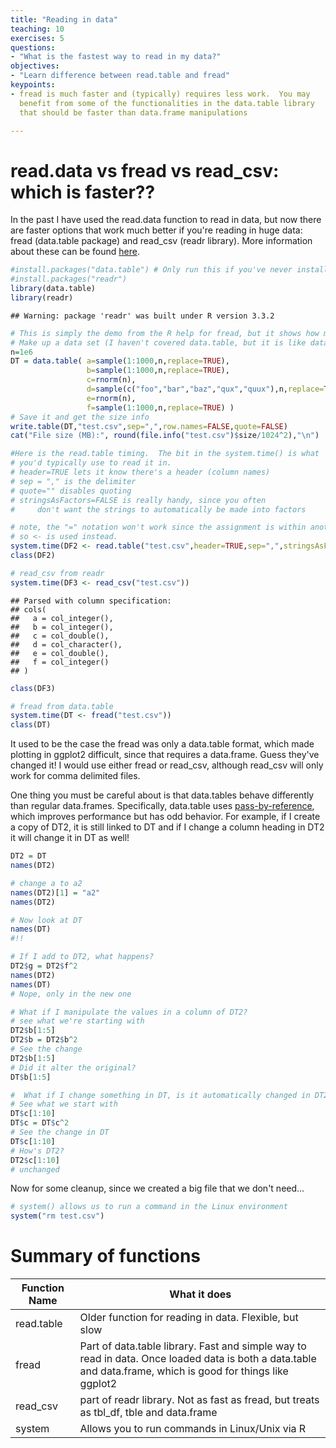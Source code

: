 ```yaml
---
title: "Reading in data"
teaching: 10
exercises: 5
questions:
- "What is the fastest way to read in my data?"
objectives:
- "Learn difference between read.table and fread"
keypoints:
- fread is much faster and (typically) requires less work.  You may
  benefit from some of the functionalities in the data.table library
  that should be faster than data.frame manipulations

---
```


# read.data vs fread vs read_csv: which is faster??
In the past I have used the read.data function to read in data, but now there are faster options that work much better if you're reading in huge data: fread (data.table package) and read_csv (readr library).  More information about these can be found [here](http://analyticstraining.com/2015/if-youre-a-data-analyst-you-should-read-this-review-of-hadleys-readr-0-1-0-right-now/). 

```r
#install.packages("data.table") # Only run this if you've never installed it
#install.packages("readr")
library(data.table)
library(readr)
```

```
## Warning: package 'readr' was built under R version 3.3.2
```

```r
# This is simply the demo from the R help for fread, but it shows how much faster fread is!
# Make up a data set (I haven't covered data.table, but it is like data.frame)
n=1e6
DT = data.table( a=sample(1:1000,n,replace=TRUE),
                 b=sample(1:1000,n,replace=TRUE),
                 c=rnorm(n),
                 d=sample(c("foo","bar","baz","qux","quux"),n,replace=TRUE),
                 e=rnorm(n),
                 f=sample(1:1000,n,replace=TRUE) )
# Save it and get the size info
write.table(DT,"test.csv",sep=",",row.names=FALSE,quote=FALSE)
cat("File size (MB):", round(file.info("test.csv")$size/1024^2),"\n")

#Here is the read.table timing.  The bit in the system.time() is what 
# you'd typically use to read it in.
# header=TRUE lets it know there's a header (column names)
# sep = "," is the delimiter
# quote="" disables quoting
# stringsAsFactors=FALSE is really handy, since you often
#     don't want the strings to automatically be made into factors

# note, the "=" notation won't work since the assignment is within another function
# so <- is used instead.
system.time(DF2 <- read.table("test.csv",header=TRUE,sep=",",stringsAsFactors=FALSE))
class(DF2)

# read_csv from readr
system.time(DF3 <- read_csv("test.csv"))
```

```
## Parsed with column specification:
## cols(
##   a = col_integer(),
##   b = col_integer(),
##   c = col_double(),
##   d = col_character(),
##   e = col_double(),
##   f = col_integer()
## )
```

```r
class(DF3)

# fread from data.table
system.time(DT <- fread("test.csv"))
class(DT)
```
It used to be the case the fread was only a data.table format, which made plotting in ggplot2 difficult, since that requires a data.frame.  Guess they've changed it!  I would use either fread or read_csv, although read_csv will only work for comma delimited files. 

One thing you must be careful about is that data.tables behave differently than regular data.frames.  Specifically, data.table uses [pass-by-reference](https://stackoverflow.com/questions/373419/whats-the-difference-between-passing-by-reference-vs-passing-by-value), which improves performance but has odd behavior.  For example, if I create a copy of DT2, it is still linked to DT and if I change a column heading in DT2 it will change it in DT as well!

```r
DT2 = DT
names(DT2)

# change a to a2
names(DT2)[1] = "a2"
names(DT2)

# Now look at DT
names(DT)
#!!

# If I add to DT2, what happens?
DT2$g = DT2$f^2
names(DT2)
names(DT)
# Nope, only in the new one

# What if I manipulate the values in a column of DT2?
# see what we're starting with
DT2$b[1:5]
DT2$b = DT2$b^2
# See the change
DT2$b[1:5]
# Did it alter the original?
DT$b[1:5]

#  What if I change something in DT, is it automatically changed in DT2?
# See what we start with
DT$c[1:10]
DT$c = DT$c^2
# See the change in DT
DT$c[1:10]
# How's DT2?
DT2$c[1:10]
# unchanged
```


Now for some cleanup, since we created a big file that we don't need...

```r
# system() allows us to run a command in the Linux environment
system("rm test.csv")
```

# Summary of functions 

Function Name | What it does
------------------------- | -------------------------
read.table | Older function for reading in data.  Flexible, but slow
fread | Part of data.table library. Fast and simple way to read in data.  Once loaded data is both a data.table and data.frame, which is good for things like ggplot2
read_csv | part of readr library.  Not as fast as fread, but treats as tbl_df, tble and data.frame
system | Allows you to run commands in Linux/Unix via R

